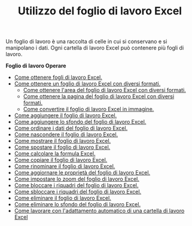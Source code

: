 ﻿---
title: Utilizzo del foglio di lavoro Excel
second_title: Aspose.Cells Cloud Documen
linktitle: Foglio di lavoro
type: docs
url: /it/worksheets/
aliases: [/working-with-worksheets/]
keywords: Working with worksheet on an Excel workbook
description: Aspose.Cells Cloud REST API supporta l'utilizzo del foglio di lavoro su una cartella di lavoro Excel. L'SDK supporta i tipi di linguaggi di sviluppo. Includono Android, C#, Go, Java, NodeJS, Perl, PHP, Python, Ruby e swift
weight: 100
---
Un foglio di lavoro è una raccolta di celle in cui si conservano e si manipolano i dati. Ogni cartella di lavoro Excel può contenere più fogli di lavoro.

**Foglio di lavoro Operare**

- [Come ottenere fogli di lavoro Excel.](/cells/it/worksheets/get-all/)
- [Come ottenere un foglio di lavoro Excel con diversi formati.](/cells/it/worksheets/get/) 
    - [Come ottenere l'area del foglio di lavoro Excel con diversi formati.](/cells/it/worksheets/area-to-different-formats/)
    - [Come ottenere la pagina del foglio di lavoro Excel con diversi formati.](/cells/it/get-worksheet-for-page-index/) 
    - [Come convertire il foglio di lavoro Excel in immagine.](/cells/it/worksheets/to-image/)
- [Come aggiungere il foglio di lavoro Excel.](/cells/it/worksheets/add/)
- [Come aggiungere lo sfondo del foglio di lavoro Excel.](/cells/it/worksheets/background/add/) 
- [Come ordinare i dati del foglio di lavoro Excel.](/cells/it/worksheets/sort-data/) 
- [Come nascondere il foglio di lavoro Excel.](/cells/it/worksheets/hide/)
- [Come mostrare il foglio di lavoro Excel.](/cells/it/worksheets/unhide/)
- [Come spostare il foglio di lavoro Excel.](/cells/it/worksheets/move/)
- [Come calcolare la formula Excel.](/cells/it/worksheets/calculate-formula/)
- [Come copiare il foglio di lavoro Excel.](/cells/it/worksheets/copy/)
- [Come rinominare il foglio di lavoro Excel.](/cells/it/worksheets/rename/)
- [Come aggiornare le proprietà del foglio di lavoro Excel.](/cells/it/worksheets/update-properties/)
- [Come impostare lo zoom del foglio di lavoro Excel.](/cells/it/worksheets/zoom/)
- [Come bloccare i riquadri del foglio di lavoro Excel.](/cells/it/worksheets/freeze-panes/)
- [Come sbloccare i riquadri del foglio di lavoro Excel.](/cells/it/worksheets/unfreeze-panes/)
- [Come eliminare il foglio di lavoro Excel.](/cells/it/worksheets/delete/)
- [Come eliminare lo sfondo del foglio di lavoro Excel.](/cells/it/worksheets/background/delete/)
- [ Come lavorare con l'adattamento automatico di una cartella di lavoro Excel](/cells/it/worksheets/autofit/)
